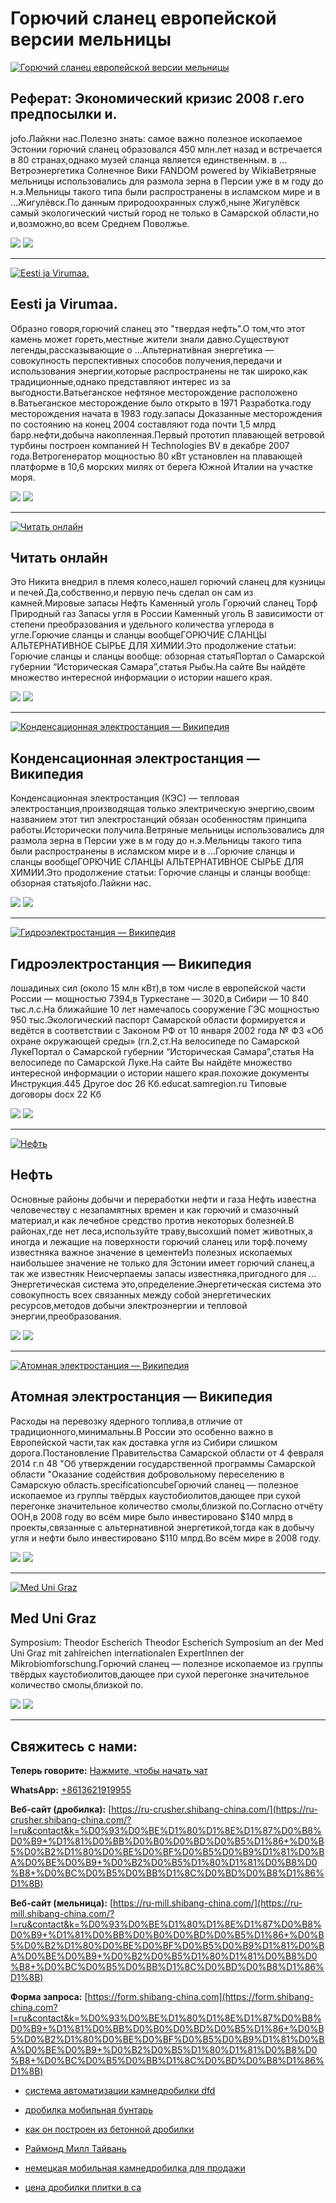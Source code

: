 # Горючий сланец европейской версии мельницы

<a href="https://swt.shibang-china.com/?l=ru&img&k=%D0%93%D0%BE%D1%80%D1%8E%D1%87%D0%B8%D0%B9+%D1%81%D0%BB%D0%B0%D0%BD%D0%B5%D1%86+%D0%B5%D0%B2%D1%80%D0%BE%D0%BF%D0%B5%D0%B9%D1%81%D0%BA%D0%BE%D0%B9+%D0%B2%D0%B5%D1%80%D1%81%D0%B8%D0%B8+%D0%BC%D0%B5%D0%BB%D1%8C%D0%BD%D0%B8%D1%86%D1%8B" target="_blank">![Горючий сланец европейской версии мельницы](http://static.shibang-china.com/all-800x300/1415.jpg)</a>

## Реферат: Экономический кризис 2008 г.его предпосылки и.
jofo.Лайкни нас.Полезно знать: самое важно полезное ископаемое Эстонии горючий сланец образовался 450 млн.лет назад и встречается в 80 странах,однако музей сланца является единственным. в …Ветроэнергетика Солнечное Вики FANDOM powered by WikiaВетряные мельницы использовались для размола зерна в Персии уже в м году до н.э.Мельницы такого типа были распространены в исламском мире и в …Жигулёвск.По данным природоохранных служб,ныне Жигулёвск самый экологический чистый город не только в Самарской области,но и,возможно,во всем Среднем Поволжье.


<a href="https://whatsapp.shibangsoft.com/WhatsApp.php" target="_blank" title="WhatsApp">![](http://static.shibang-china.com/icon/whatsapp.png)</a> <a href="https://swt.shibang-china.com/?l=ru&icon&k=%D0%93%D0%BE%D1%80%D1%8E%D1%87%D0%B8%D0%B9+%D1%81%D0%BB%D0%B0%D0%BD%D0%B5%D1%86+%D0%B5%D0%B2%D1%80%D0%BE%D0%BF%D0%B5%D0%B9%D1%81%D0%BA%D0%BE%D0%B9+%D0%B2%D0%B5%D1%80%D1%81%D0%B8%D0%B8+%D0%BC%D0%B5%D0%BB%D1%8C%D0%BD%D0%B8%D1%86%D1%8B" target="_blank">![](http://static.shibang-china.com/icon/chat-ru.png)</a>

---

<a href="https://swt.shibang-china.com/?l=ru&img&k=%D0%93%D0%BE%D1%80%D1%8E%D1%87%D0%B8%D0%B9+%D1%81%D0%BB%D0%B0%D0%BD%D0%B5%D1%86+%D0%B5%D0%B2%D1%80%D0%BE%D0%BF%D0%B5%D0%B9%D1%81%D0%BA%D0%BE%D0%B9+%D0%B2%D0%B5%D1%80%D1%81%D0%B8%D0%B8+%D0%BC%D0%B5%D0%BB%D1%8C%D0%BD%D0%B8%D1%86%D1%8B" target="_blank">![Eesti ja Virumaa.](http://static.shibang-china.com/all-800x300/1367.jpg)</a>

## Eesti ja Virumaa.
Образно говоря,горючий сланец это &quot;твердая нефть&quot;.О том,что этот камень может гореть,местные жители знали давно.Существуют легенды,рассказывающие о …Альтернати́вная энерге́тика — совокупность перспективных способов получения,передачи и использования энергии,которые распространены не так широко,как традиционные,однако представляют интерес из за выгодности.Ватьеганское нефтяное месторождение расположено в.Ватьеганское месторождение было открыто в 1971 Разработка.году месторождения начата в 1983 году.запасы Доказанные месторождения по состоянию на конец 2004 составляют года почти 1,5 млрд барр.нефти,добыча накопленная.Первый прототип плавающей ветровой турбины построен компанией H Technologies BV в декабре 2007 года.Ветрогенератор мощностью 80 кВт установлен на плавающей платформе в 10,6 морских милях от берега Южной Италии на участке моря.


<a href="https://whatsapp.shibangsoft.com/WhatsApp.php" target="_blank" title="WhatsApp">![](http://static.shibang-china.com/icon/whatsapp.png)</a> <a href="https://swt.shibang-china.com/?l=ru&icon&k=%D0%93%D0%BE%D1%80%D1%8E%D1%87%D0%B8%D0%B9+%D1%81%D0%BB%D0%B0%D0%BD%D0%B5%D1%86+%D0%B5%D0%B2%D1%80%D0%BE%D0%BF%D0%B5%D0%B9%D1%81%D0%BA%D0%BE%D0%B9+%D0%B2%D0%B5%D1%80%D1%81%D0%B8%D0%B8+%D0%BC%D0%B5%D0%BB%D1%8C%D0%BD%D0%B8%D1%86%D1%8B" target="_blank">![](http://static.shibang-china.com/icon/chat-ru.png)</a>

---

<a href="https://swt.shibang-china.com/?l=ru&img&k=%D0%93%D0%BE%D1%80%D1%8E%D1%87%D0%B8%D0%B9+%D1%81%D0%BB%D0%B0%D0%BD%D0%B5%D1%86+%D0%B5%D0%B2%D1%80%D0%BE%D0%BF%D0%B5%D0%B9%D1%81%D0%BA%D0%BE%D0%B9+%D0%B2%D0%B5%D1%80%D1%81%D0%B8%D0%B8+%D0%BC%D0%B5%D0%BB%D1%8C%D0%BD%D0%B8%D1%86%D1%8B" target="_blank">![Читать онлайн](http://static.shibang-china.com/all-800x300/22.jpg)</a>

## Читать онлайн
Это Никита внедрил в племя колесо,нашел горючий сланец для кузницы и печей.Да,собственно,и первую печь сделал он сам из камней.Мировые запасы Нефть Каменный уголь Горючий сланец Торф Природный газ Запасы угля в России Каменный уголь В зависимости от степени преобразования и удельного количества углерода в угле.Горючие сланцы и сланцы вообщеГОРЮЧИЕ СЛАНЦЫ АЛЬТЕРНАТИВНОЕ СЫРЬЕ ДЛЯ ХИМИИ.Это продолжение статьи: Горючие сланцы и сланцы вообще: обзорная статьяПортал о Самарской губернии “Историческая Самара”,статья Рыбы.На сайте Вы найдёте множество интересной информации о истории нашего края.


<a href="https://whatsapp.shibangsoft.com/WhatsApp.php" target="_blank" title="WhatsApp">![](http://static.shibang-china.com/icon/whatsapp.png)</a> <a href="https://swt.shibang-china.com/?l=ru&icon&k=%D0%93%D0%BE%D1%80%D1%8E%D1%87%D0%B8%D0%B9+%D1%81%D0%BB%D0%B0%D0%BD%D0%B5%D1%86+%D0%B5%D0%B2%D1%80%D0%BE%D0%BF%D0%B5%D0%B9%D1%81%D0%BA%D0%BE%D0%B9+%D0%B2%D0%B5%D1%80%D1%81%D0%B8%D0%B8+%D0%BC%D0%B5%D0%BB%D1%8C%D0%BD%D0%B8%D1%86%D1%8B" target="_blank">![](http://static.shibang-china.com/icon/chat-ru.png)</a>

---

<a href="https://swt.shibang-china.com/?l=ru&img&k=%D0%93%D0%BE%D1%80%D1%8E%D1%87%D0%B8%D0%B9+%D1%81%D0%BB%D0%B0%D0%BD%D0%B5%D1%86+%D0%B5%D0%B2%D1%80%D0%BE%D0%BF%D0%B5%D0%B9%D1%81%D0%BA%D0%BE%D0%B9+%D0%B2%D0%B5%D1%80%D1%81%D0%B8%D0%B8+%D0%BC%D0%B5%D0%BB%D1%8C%D0%BD%D0%B8%D1%86%D1%8B" target="_blank">![Конденсационная электростанция — Википедия](http://static.shibang-china.com/all-800x300/675.jpg)</a>

## Конденсационная электростанция — Википедия
Конденсационная электростанция (КЭС) — тепловая электростанция,производящая только электрическую энергию,своим названием этот тип электростанций обязан особенностям принципа работы.Исторически получила.Ветряные мельницы использовались для размола зерна в Персии уже в м году до н.э.Мельницы такого типа были распространены в исламском мире и в …Горючие сланцы и сланцы вообщеГОРЮЧИЕ СЛАНЦЫ АЛЬТЕРНАТИВНОЕ СЫРЬЕ ДЛЯ ХИМИИ.Это продолжение статьи: Горючие сланцы и сланцы вообще: обзорная статьяjofo.Лайкни нас.


<a href="https://whatsapp.shibangsoft.com/WhatsApp.php" target="_blank" title="WhatsApp">![](http://static.shibang-china.com/icon/whatsapp.png)</a> <a href="https://swt.shibang-china.com/?l=ru&icon&k=%D0%93%D0%BE%D1%80%D1%8E%D1%87%D0%B8%D0%B9+%D1%81%D0%BB%D0%B0%D0%BD%D0%B5%D1%86+%D0%B5%D0%B2%D1%80%D0%BE%D0%BF%D0%B5%D0%B9%D1%81%D0%BA%D0%BE%D0%B9+%D0%B2%D0%B5%D1%80%D1%81%D0%B8%D0%B8+%D0%BC%D0%B5%D0%BB%D1%8C%D0%BD%D0%B8%D1%86%D1%8B" target="_blank">![](http://static.shibang-china.com/icon/chat-ru.png)</a>

---

<a href="https://swt.shibang-china.com/?l=ru&img&k=%D0%93%D0%BE%D1%80%D1%8E%D1%87%D0%B8%D0%B9+%D1%81%D0%BB%D0%B0%D0%BD%D0%B5%D1%86+%D0%B5%D0%B2%D1%80%D0%BE%D0%BF%D0%B5%D0%B9%D1%81%D0%BA%D0%BE%D0%B9+%D0%B2%D0%B5%D1%80%D1%81%D0%B8%D0%B8+%D0%BC%D0%B5%D0%BB%D1%8C%D0%BD%D0%B8%D1%86%D1%8B" target="_blank">![Гидроэлектростанция — Википедия](http://static.shibang-china.com/all-800x300/660.jpg)</a>

## Гидроэлектростанция — Википедия
лошадиных сил (около 15 млн кВт),в том числе в европейской части России — мощностью 7394,в Туркестане — 3020,в Сибири — 10 840 тыс.л.с.На ближайшие 10 лет намечалось сооружение ГЭС мощностью 950 тыс.Экологический паспорт Самарской области формируется и ведётся в соответствии с Законом РФ от 10 января 2002 года № ФЗ &#171;Об охране окружающей среды&#187; (гл.2,ст.На велосипеде по Самарской ЛукеПортал о Самарской губернии “Историческая Самара”,статья На велосипеде по Самарской Луке.На сайте Вы найдёте множество интересной информации о истории нашего края.похожие документы Инструкция.445 Другое doc 26 Кб.educat.samregion.ru Типовые договоры docx 22 Кб


<a href="https://whatsapp.shibangsoft.com/WhatsApp.php" target="_blank" title="WhatsApp">![](http://static.shibang-china.com/icon/whatsapp.png)</a> <a href="https://swt.shibang-china.com/?l=ru&icon&k=%D0%93%D0%BE%D1%80%D1%8E%D1%87%D0%B8%D0%B9+%D1%81%D0%BB%D0%B0%D0%BD%D0%B5%D1%86+%D0%B5%D0%B2%D1%80%D0%BE%D0%BF%D0%B5%D0%B9%D1%81%D0%BA%D0%BE%D0%B9+%D0%B2%D0%B5%D1%80%D1%81%D0%B8%D0%B8+%D0%BC%D0%B5%D0%BB%D1%8C%D0%BD%D0%B8%D1%86%D1%8B" target="_blank">![](http://static.shibang-china.com/icon/chat-ru.png)</a>

---

<a href="https://swt.shibang-china.com/?l=ru&img&k=%D0%93%D0%BE%D1%80%D1%8E%D1%87%D0%B8%D0%B9+%D1%81%D0%BB%D0%B0%D0%BD%D0%B5%D1%86+%D0%B5%D0%B2%D1%80%D0%BE%D0%BF%D0%B5%D0%B9%D1%81%D0%BA%D0%BE%D0%B9+%D0%B2%D0%B5%D1%80%D1%81%D0%B8%D0%B8+%D0%BC%D0%B5%D0%BB%D1%8C%D0%BD%D0%B8%D1%86%D1%8B" target="_blank">![Нефть](http://static.shibang-china.com/all-800x300/1256.jpg)</a>

## Нефть
Основные районы добычи и переработки нефти и газа Нефть известна человечеству с незапамятных времен и как горючий и смазочный материал,и как лечебное средство против некоторых болезней.В районах,где нет леса,используйте траву,высохший помет животных,а иногда и лежащие на поверхности горючий сланец или торф.почему известняка важное значение в цементеИз полезных ископаемых наибольшее значение не только для Эстонии имеет горючий сланец,а так же известняк Неисчерпаемы запасы известняка,пригодного для …Энергетическая система это,определение.Энергетическая система это совокупность всех связанных между собой энергетических ресурсов,методов добычи электроэнергии и тепловой энергии,преобразования.


<a href="https://whatsapp.shibangsoft.com/WhatsApp.php" target="_blank" title="WhatsApp">![](http://static.shibang-china.com/icon/whatsapp.png)</a> <a href="https://swt.shibang-china.com/?l=ru&icon&k=%D0%93%D0%BE%D1%80%D1%8E%D1%87%D0%B8%D0%B9+%D1%81%D0%BB%D0%B0%D0%BD%D0%B5%D1%86+%D0%B5%D0%B2%D1%80%D0%BE%D0%BF%D0%B5%D0%B9%D1%81%D0%BA%D0%BE%D0%B9+%D0%B2%D0%B5%D1%80%D1%81%D0%B8%D0%B8+%D0%BC%D0%B5%D0%BB%D1%8C%D0%BD%D0%B8%D1%86%D1%8B" target="_blank">![](http://static.shibang-china.com/icon/chat-ru.png)</a>

---

<a href="https://swt.shibang-china.com/?l=ru&img&k=%D0%93%D0%BE%D1%80%D1%8E%D1%87%D0%B8%D0%B9+%D1%81%D0%BB%D0%B0%D0%BD%D0%B5%D1%86+%D0%B5%D0%B2%D1%80%D0%BE%D0%BF%D0%B5%D0%B9%D1%81%D0%BA%D0%BE%D0%B9+%D0%B2%D0%B5%D1%80%D1%81%D0%B8%D0%B8+%D0%BC%D0%B5%D0%BB%D1%8C%D0%BD%D0%B8%D1%86%D1%8B" target="_blank">![Атомная электростанция — Википедия](http://static.shibang-china.com/all-800x300/50.jpg)</a>

## Атомная электростанция — Википедия
Расходы на перевозку ядерного топлива,в отличие от традиционного,минимальны.В России это особенно важно в Европейской части,так как доставка угля из Сибири слишком дорога.Постановление Правительства Самарской области от 4 февраля 2014 г.n 48 &quot;Об утверждении государственной программы Самарской области &quot;Оказание содействия добровольному переселению в Самарскую область.specificationcubeГорючий сланец — полезное ископаемое из группы твёрдых каустобиолитов,дающее при сухой перегонке значительное количество смолы,близкой по.Согласно отчёту ООН,в 2008 году во всём мире было инвестировано $140 млрд в проекты,связанные с альтернативной энергетикой,тогда как в добычу угля и нефти было инвестировано $110 млрд.Во всём мире в 2008 году.


<a href="https://whatsapp.shibangsoft.com/WhatsApp.php" target="_blank" title="WhatsApp">![](http://static.shibang-china.com/icon/whatsapp.png)</a> <a href="https://swt.shibang-china.com/?l=ru&icon&k=%D0%93%D0%BE%D1%80%D1%8E%D1%87%D0%B8%D0%B9+%D1%81%D0%BB%D0%B0%D0%BD%D0%B5%D1%86+%D0%B5%D0%B2%D1%80%D0%BE%D0%BF%D0%B5%D0%B9%D1%81%D0%BA%D0%BE%D0%B9+%D0%B2%D0%B5%D1%80%D1%81%D0%B8%D0%B8+%D0%BC%D0%B5%D0%BB%D1%8C%D0%BD%D0%B8%D1%86%D1%8B" target="_blank">![](http://static.shibang-china.com/icon/chat-ru.png)</a>

---

<a href="https://swt.shibang-china.com/?l=ru&img&k=%D0%93%D0%BE%D1%80%D1%8E%D1%87%D0%B8%D0%B9+%D1%81%D0%BB%D0%B0%D0%BD%D0%B5%D1%86+%D0%B5%D0%B2%D1%80%D0%BE%D0%BF%D0%B5%D0%B9%D1%81%D0%BA%D0%BE%D0%B9+%D0%B2%D0%B5%D1%80%D1%81%D0%B8%D0%B8+%D0%BC%D0%B5%D0%BB%D1%8C%D0%BD%D0%B8%D1%86%D1%8B" target="_blank">![Med Uni Graz](http://static.shibang-china.com/all-800x300/1499.jpg)</a>

## Med Uni Graz
Symposium: Theodor Escherich Theodor Escherich Symposium an der Med Uni Graz mit zahlreichen internationalen ExpertInnen der Mikrobiomforschung.Горючий сланец — полезное ископаемое из группы твёрдых каустобиолитов,дающее при сухой перегонке значительное количество смолы,близкой по.

<a href="https://whatsapp.shibangsoft.com/WhatsApp.php" target="_blank" title="WhatsApp">![](http://static.shibang-china.com/icon/whatsapp.png)</a> <a href="https://swt.shibang-china.com/?l=ru&icon&k=%D0%93%D0%BE%D1%80%D1%8E%D1%87%D0%B8%D0%B9+%D1%81%D0%BB%D0%B0%D0%BD%D0%B5%D1%86+%D0%B5%D0%B2%D1%80%D0%BE%D0%BF%D0%B5%D0%B9%D1%81%D0%BA%D0%BE%D0%B9+%D0%B2%D0%B5%D1%80%D1%81%D0%B8%D0%B8+%D0%BC%D0%B5%D0%BB%D1%8C%D0%BD%D0%B8%D1%86%D1%8B" target="_blank">![](http://static.shibang-china.com/icon/chat-ru.png)</a>

---
## Свяжитесь с нами:

**Теперь говорите:** [Нажмите, чтобы начать чат](https://swt.shibang-china.com?l=ru&contact&k=%D0%93%D0%BE%D1%80%D1%8E%D1%87%D0%B8%D0%B9+%D1%81%D0%BB%D0%B0%D0%BD%D0%B5%D1%86+%D0%B5%D0%B2%D1%80%D0%BE%D0%BF%D0%B5%D0%B9%D1%81%D0%BA%D0%BE%D0%B9+%D0%B2%D0%B5%D1%80%D1%81%D0%B8%D0%B8+%D0%BC%D0%B5%D0%BB%D1%8C%D0%BD%D0%B8%D1%86%D1%8B)

**WhatsApp:**  [+8613621919955](https://whatsapp.shibangsoft.com/WhatsApp.php)

**Веб-сайт (дробилка):** [https://ru-crusher.shibang-china.com/](https://ru-crusher.shibang-china.com/?l=ru&contact&k=%D0%93%D0%BE%D1%80%D1%8E%D1%87%D0%B8%D0%B9+%D1%81%D0%BB%D0%B0%D0%BD%D0%B5%D1%86+%D0%B5%D0%B2%D1%80%D0%BE%D0%BF%D0%B5%D0%B9%D1%81%D0%BA%D0%BE%D0%B9+%D0%B2%D0%B5%D1%80%D1%81%D0%B8%D0%B8+%D0%BC%D0%B5%D0%BB%D1%8C%D0%BD%D0%B8%D1%86%D1%8B)

**Веб-сайт (мельница):** [https://ru-mill.shibang-china.com/](https://ru-mill.shibang-china.com/?l=ru&contact&k=%D0%93%D0%BE%D1%80%D1%8E%D1%87%D0%B8%D0%B9+%D1%81%D0%BB%D0%B0%D0%BD%D0%B5%D1%86+%D0%B5%D0%B2%D1%80%D0%BE%D0%BF%D0%B5%D0%B9%D1%81%D0%BA%D0%BE%D0%B9+%D0%B2%D0%B5%D1%80%D1%81%D0%B8%D0%B8+%D0%BC%D0%B5%D0%BB%D1%8C%D0%BD%D0%B8%D1%86%D1%8B)

**Форма запроса:** [https://form.shibang-china.com](https://form.shibang-china.com?l=ru&contact&k=%D0%93%D0%BE%D1%80%D1%8E%D1%87%D0%B8%D0%B9+%D1%81%D0%BB%D0%B0%D0%BD%D0%B5%D1%86+%D0%B5%D0%B2%D1%80%D0%BE%D0%BF%D0%B5%D0%B9%D1%81%D0%BA%D0%BE%D0%B9+%D0%B2%D0%B5%D1%80%D1%81%D0%B8%D0%B8+%D0%BC%D0%B5%D0%BB%D1%8C%D0%BD%D0%B8%D1%86%D1%8B)

* [система автоматизации камнедробилки dfd](../134/%D1%81%D0%B8%D1%81%D1%82%D0%B5%D0%BC%D0%B0%20%D0%B0%D0%B2%D1%82%D0%BE%D0%BC%D0%B0%D1%82%D0%B8%D0%B7%D0%B0%D1%86%D0%B8%D0%B8%20%D0%BA%D0%B0%D0%BC%D0%BD%D0%B5%D0%B4%D1%80%D0%BE%D0%B1%D0%B8%D0%BB%D0%BA%D0%B8%20dfd.md)

* [дробилка мобильная бунтарь](../133/%D0%B4%D1%80%D0%BE%D0%B1%D0%B8%D0%BB%D0%BA%D0%B0%20%D0%BC%D0%BE%D0%B1%D0%B8%D0%BB%D1%8C%D0%BD%D0%B0%D1%8F%20%D0%B1%D1%83%D0%BD%D1%82%D0%B0%D1%80%D1%8C.md)

* [как он построен из бетонной дробилки](../131/%D0%BA%D0%B0%D0%BA%20%D0%BE%D0%BD%20%D0%BF%D0%BE%D1%81%D1%82%D1%80%D0%BE%D0%B5%D0%BD%20%D0%B8%D0%B7%20%D0%B1%D0%B5%D1%82%D0%BE%D0%BD%D0%BD%D0%BE%D0%B9%20%D0%B4%D1%80%D0%BE%D0%B1%D0%B8%D0%BB%D0%BA%D0%B8.md)

* [Раймонд Милл Тайвань](../132/%D0%A0%D0%B0%D0%B9%D0%BC%D0%BE%D0%BD%D0%B4%20%D0%9C%D0%B8%D0%BB%D0%BB%20%D0%A2%D0%B0%D0%B9%D0%B2%D0%B0%D0%BD%D1%8C.md)

* [немецкая мобильная камнедробилка для продажи](../133/%D0%BD%D0%B5%D0%BC%D0%B5%D1%86%D0%BA%D0%B0%D1%8F%20%D0%BC%D0%BE%D0%B1%D0%B8%D0%BB%D1%8C%D0%BD%D0%B0%D1%8F%20%D0%BA%D0%B0%D0%BC%D0%BD%D0%B5%D0%B4%D1%80%D0%BE%D0%B1%D0%B8%D0%BB%D0%BA%D0%B0%20%D0%B4%D0%BB%D1%8F%20%D0%BF%D1%80%D0%BE%D0%B4%D0%B0%D0%B6%D0%B8.md)

* [цена дробилки плитки в са](../135/%D1%86%D0%B5%D0%BD%D0%B0%20%D0%B4%D1%80%D0%BE%D0%B1%D0%B8%D0%BB%D0%BA%D0%B8%20%D0%BF%D0%BB%D0%B8%D1%82%D0%BA%D0%B8%20%D0%B2%20%D1%81%D0%B0.md)